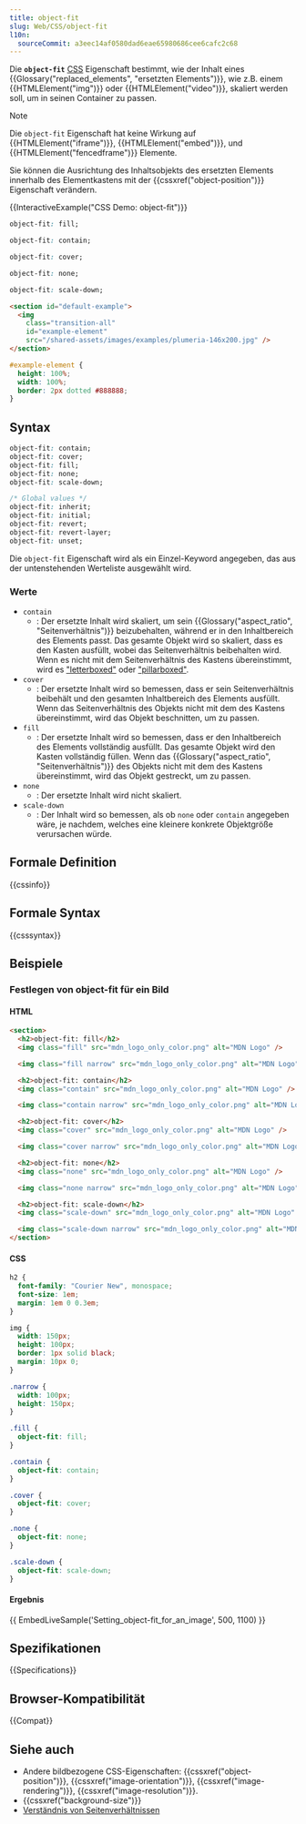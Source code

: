 ```yaml
---
title: object-fit
slug: Web/CSS/object-fit
l10n:
  sourceCommit: a3eec14af0580dad6eae65980686cee6cafc2c68
---
```


Die **`object-fit`** [CSS](/de/docs/Web/CSS) Eigenschaft bestimmt, wie der Inhalt eines {{Glossary("replaced_elements", "ersetzten Elements")}}, wie z.B. einem {{HTMLElement("img")}} oder {{HTMLElement("video")}}, skaliert werden soll, um in seinen Container zu passen.

> [!NOTE]
> Die `object-fit` Eigenschaft hat keine Wirkung auf {{HTMLElement("iframe")}}, {{HTMLElement("embed")}}, und {{HTMLElement("fencedframe")}} Elemente.

Sie können die Ausrichtung des Inhaltsobjekts des ersetzten Elements innerhalb des Elementkastens mit der {{cssxref("object-position")}} Eigenschaft verändern.

{{InteractiveExample("CSS Demo: object-fit")}}

```css interactive-example-choice
object-fit: fill;
```

```css interactive-example-choice
object-fit: contain;
```

```css interactive-example-choice
object-fit: cover;
```

```css interactive-example-choice
object-fit: none;
```

```css interactive-example-choice
object-fit: scale-down;
```

```html interactive-example
<section id="default-example">
  <img
    class="transition-all"
    id="example-element"
    src="/shared-assets/images/examples/plumeria-146x200.jpg" />
</section>
```

```css interactive-example
#example-element {
  height: 100%;
  width: 100%;
  border: 2px dotted #888888;
}
```

## Syntax

```css
object-fit: contain;
object-fit: cover;
object-fit: fill;
object-fit: none;
object-fit: scale-down;

/* Global values */
object-fit: inherit;
object-fit: initial;
object-fit: revert;
object-fit: revert-layer;
object-fit: unset;
```

Die `object-fit` Eigenschaft wird als ein Einzel-Keyword angegeben, das aus der untenstehenden Werteliste ausgewählt wird.

### Werte

- `contain`
  - : Der ersetzte Inhalt wird skaliert, um sein {{Glossary("aspect_ratio", "Seitenverhältnis")}} beizubehalten, während er in den Inhaltbereich des Elements passt. Das gesamte Objekt wird so skaliert, dass es den Kasten ausfüllt, wobei das Seitenverhältnis beibehalten wird. Wenn es nicht mit dem Seitenverhältnis des Kastens übereinstimmt, wird es ["letterboxed"](<https://en.wikipedia.org/wiki/Letterboxing_(filming)>) oder ["pillarboxed"](https://en.wikipedia.org/wiki/Pillarbox).
- `cover`
  - : Der ersetzte Inhalt wird so bemessen, dass er sein Seitenverhältnis beibehält und den gesamten Inhaltbereich des Elements ausfüllt. Wenn das Seitenverhältnis des Objekts nicht mit dem des Kastens übereinstimmt, wird das Objekt beschnitten, um zu passen.
- `fill`
  - : Der ersetzte Inhalt wird so bemessen, dass er den Inhaltbereich des Elements vollständig ausfüllt. Das gesamte Objekt wird den Kasten vollständig füllen. Wenn das {{Glossary("aspect_ratio", "Seitenverhältnis")}} des Objekts nicht mit dem des Kastens übereinstimmt, wird das Objekt gestreckt, um zu passen.
- `none`
  - : Der ersetzte Inhalt wird nicht skaliert.
- `scale-down`
  - : Der Inhalt wird so bemessen, als ob `none` oder `contain` angegeben wäre, je nachdem, welches eine kleinere konkrete Objektgröße verursachen würde.

## Formale Definition

{{cssinfo}}

## Formale Syntax

{{csssyntax}}

## Beispiele

### Festlegen von object-fit für ein Bild

#### HTML

```html
<section>
  <h2>object-fit: fill</h2>
  <img class="fill" src="mdn_logo_only_color.png" alt="MDN Logo" />

  <img class="fill narrow" src="mdn_logo_only_color.png" alt="MDN Logo" />

  <h2>object-fit: contain</h2>
  <img class="contain" src="mdn_logo_only_color.png" alt="MDN Logo" />

  <img class="contain narrow" src="mdn_logo_only_color.png" alt="MDN Logo" />

  <h2>object-fit: cover</h2>
  <img class="cover" src="mdn_logo_only_color.png" alt="MDN Logo" />

  <img class="cover narrow" src="mdn_logo_only_color.png" alt="MDN Logo" />

  <h2>object-fit: none</h2>
  <img class="none" src="mdn_logo_only_color.png" alt="MDN Logo" />

  <img class="none narrow" src="mdn_logo_only_color.png" alt="MDN Logo" />

  <h2>object-fit: scale-down</h2>
  <img class="scale-down" src="mdn_logo_only_color.png" alt="MDN Logo" />

  <img class="scale-down narrow" src="mdn_logo_only_color.png" alt="MDN Logo" />
</section>
```

#### CSS

```css
h2 {
  font-family: "Courier New", monospace;
  font-size: 1em;
  margin: 1em 0 0.3em;
}

img {
  width: 150px;
  height: 100px;
  border: 1px solid black;
  margin: 10px 0;
}

.narrow {
  width: 100px;
  height: 150px;
}

.fill {
  object-fit: fill;
}

.contain {
  object-fit: contain;
}

.cover {
  object-fit: cover;
}

.none {
  object-fit: none;
}

.scale-down {
  object-fit: scale-down;
}
```

#### Ergebnis

{{ EmbedLiveSample('Setting_object-fit_for_an_image', 500, 1100) }}

## Spezifikationen

{{Specifications}}

## Browser-Kompatibilität

{{Compat}}

## Siehe auch

- Andere bildbezogene CSS-Eigenschaften: {{cssxref("object-position")}}, {{cssxref("image-orientation")}}, {{cssxref("image-rendering")}}, {{cssxref("image-resolution")}}.
- {{cssxref("background-size")}}
- [Verständnis von Seitenverhältnissen](/de/docs/Web/CSS/CSS_box_sizing/Understanding_aspect-ratio)
